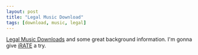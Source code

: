 ```yaml
---
layout: post
title: "Legal Music Download"
tags: [download, music, legal]
---
```


[Legal Music Downloads](http://www.kuro5hin.org/story/2003/9/5/05113/70314) and some great background information. I'm gonna give [iRATE](http://irate.sf.net) a try.
